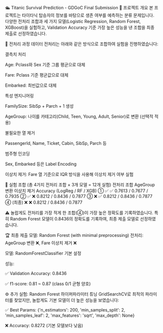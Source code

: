 🛳 Titanic Survival Prediction - GDGoC Final Submission
📌 프로젝트 개요
본 프로젝트는 타이타닉 탑승자의 정보를 바탕으로 생존 여부를 예측하는 분류 문제입니다.
다양한 전처리 조합과 세 가지 모델(Logistic Regression, Random Forest, XGBoost)을 실험하고,
Validation Accuracy 기준 가장 높은 성능을 낸 조합을 최종 제출로 선정하였습니다.

🔧 전처리 과정
데이터 전처리는 아래와 같은 방식으로 조합하여 실험을 진행하였습니다:

결측치 처리

Age: Pclass와 Sex 기준 그룹 평균으로 대체

Fare: Pclass 기준 평균값으로 대체

Embarked: 최빈값으로 대체

특성 엔지니어링

FamilySize: SibSp + Parch + 1 생성

AgeGroup: 나이를 카테고리(Child, Teen, Young, Adult, Senior)로 변환 (선택적 적용)

불필요한 열 제거

PassengerId, Name, Ticket, Cabin, SibSp, Parch 등

범주형 인코딩

Sex, Embarked 등은 Label Encoding

이상치 제거: Fare 열 기준으로 IQR 방식을 사용해 이상치 제거 여부 실험

🧪 실험 조합 (총 4가지 전처리 조합 × 3개 모델 = 12개 실험)
전처리 조합	AgeGroup 변환	이상치 제거	Accuracy (LogReg / RF / XGB)
①	✅	✅	0.7613 / 0.7677 / 0.7935
②	✅	❌	0.8212 / 0.8436 / 0.7877
③	❌	✅	0.8212 / 0.8436 / 0.7877
④ (최종)	❌	❌	0.8212 / 0.8436 / 0.7877

⚠️ 놀랍게도 전처리를 가장 적게 한 조합(④)이 가장 높은 정확도를 기록하였습니다.
특히 Random Forest 모델이 0.8436의 정확도를 기록하여, 최종 제출 모델로 선정하였습니다.

🏆 최종 제출 모델: Random Forest (with minimal preprocessing)
전처리: AgeGroup 변환 ❌, Fare 이상치 제거 ❌

모델: RandomForestClassifier 기본 설정

성능:

✅ Validation Accuracy: 0.8436

✅ f1-score: 0.81 ~ 0.87 (class 0/1 균형 양호)

⚙️ 추가 실험: Random Forest 하이퍼파라미터 튜닝
GridSearchCV로 최적의 파라미터를 찾았지만,
놀랍게도 기본 모델이 더 높은 성능을 보였습니다:

✅ Best Params:
{'n_estimators': 200, 'min_samples_split': 2, 'min_samples_leaf': 2, 'max_features': 'sqrt', 'max_depth': None}

❌ Accuracy: 0.8272 (기본 모델보다 낮음)
